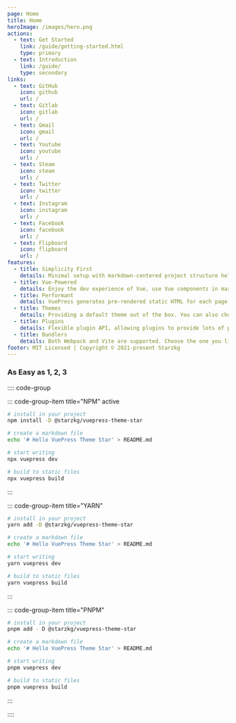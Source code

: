```yaml
---
page: Home
title: Home
heroImage: /images/hero.png
actions:
  - text: Get Started
    link: /guide/getting-started.html
    type: primary
  - text: Introduction
    link: /guide/
    type: secondary
links:
  - text: GitHub
    icon: github
    url: /
  - text: Gitlab
    icon: gitlab
    url: /
  - text: Gmail
    icon: gmail
    url: /
  - text: Youtube
    icon: youtube
    url: /
  - text: Steam
    icon: steam
    url: /
  - text: Twitter
    icon: twitter
    url: /
  - text: Instagram
    icon: instagram
    url: /
  - text: Facebook
    icon: facebook
    url: /
  - text: Flipboard
    icon: flipboard
    url: /
features:
  - title: Simplicity First
    details: Minimal setup with markdown-centered project structure helps you focus on writing.
  - title: Vue-Powered
    details: Enjoy the dev experience of Vue, use Vue components in markdown, and develop custom themes with Vue.
  - title: Performant
    details: VuePress generates pre-rendered static HTML for each page, and runs as an SPA once a page is loaded.
  - title: Themes
    details: Providing a default theme out of the box. You can also choose a community theme or create your own one.
  - title: Plugins
    details: Flexible plugin API, allowing plugins to provide lots of plug-and-play features for your site.
  - title: Bundlers
    details: Both Webpack and Vite are supported. Choose the one you like!
footer: MIT Licensed | Copyright © 2021-present Starzkg
---
```

  
### As Easy as 1, 2, 3

:::: code-group

::: code-group-item title="NPM" active

```bash
# install in your project
npm install -D @starzkg/vuepress-theme-star

# create a markdown file
echo '# Hello VuePress Theme Star' > README.md

# start writing
npx vuepress dev

# build to static files
npx vuepress build
```
:::

::: code-group-item title="YARN"

```bash
# install in your project
yarn add -D @starzkg/vuepress-theme-star

# create a markdown file
echo '# Hello VuePress Theme Star' > README.md

# start writing
yarn vuepress dev

# build to static files
yarn vuepress build
```
:::

::: code-group-item title="PNPM"

```bash
# install in your project
pnpm add - D @starzkg/vuepress-theme-star

# create a markdown file
echo '# Hello VuePress Theme Star' > README.md

# start writing
pnpm vuepress dev

# build to static files
pnpm vuepress build
```

:::

:::: 
